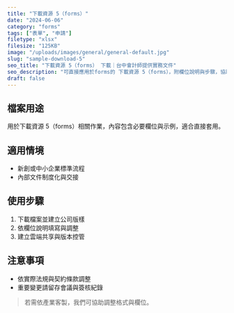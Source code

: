 ```yaml
---
title: "下載資源 5（forms）"
date: "2024-06-06"
category: "forms"
tags: ["表單", "申請"]
filetype: "xlsx"
filesize: "125KB"
image: "/uploads/images/general/general-default.jpg"
slug: "sample-download-5"
seo_title: "下載資源 5（forms） 下載｜台中會計師提供實務文件"
seo_description: "可直接應用於forms的 下載資源 5（forms），附欄位說明與步驟，協助快速落地。"
draft: false
---
```


## 檔案用途
用於下載資源 5（forms）相關作業，內容包含必要欄位與示例，適合直接套用。

## 適用情境
- 新創或中小企業標準流程
- 內部文件制度化與交接

## 使用步驟
1. 下載檔案並建立公司版樣
2. 依欄位說明填寫與調整
3. 建立雲端共享與版本控管

## 注意事項
- 依實際法規與契約條款調整
- 重要變更請留存會議與簽核紀錄

> 若需依產業客製，我們可協助調整格式與欄位。
